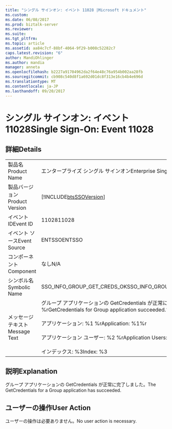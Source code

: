 ```yaml
---
title: "シングル サインオン: イベント 11028 |Microsoft ドキュメント"
ms.custom: 
ms.date: 06/08/2017
ms.prod: biztalk-server
ms.reviewer: 
ms.suite: 
ms.tgt_pltfrm: 
ms.topic: article
ms.assetid: aa84c7cf-88bf-4064-9f29-b008c52282c7
caps.latest.revision: "6"
author: MandiOhlinger
ms.author: mandia
manager: anneta
ms.openlocfilehash: b2227a91704962da2f64e48c76a954b002aa28fb
ms.sourcegitcommit: cb908c540d8f1a692d01dc8f313e16cb4b4e696d
ms.translationtype: MT
ms.contentlocale: ja-JP
ms.lasthandoff: 09/20/2017
---
```

# <a name="single-sign-on-event-11028"></a><span data-ttu-id="92e71-102">シングル サインオン: イベント 11028</span><span class="sxs-lookup"><span data-stu-id="92e71-102">Single Sign-On: Event 11028</span></span>
## <a name="details"></a><span data-ttu-id="92e71-103">詳細</span><span class="sxs-lookup"><span data-stu-id="92e71-103">Details</span></span>  
  
|||  
|-|-|  
|<span data-ttu-id="92e71-104">製品名</span><span class="sxs-lookup"><span data-stu-id="92e71-104">Product Name</span></span>|<span data-ttu-id="92e71-105">エンタープライズ シングル サインオン</span><span class="sxs-lookup"><span data-stu-id="92e71-105">Enterprise Single Sign-On</span></span>|  
|<span data-ttu-id="92e71-106">製品バージョン</span><span class="sxs-lookup"><span data-stu-id="92e71-106">Product Version</span></span>|[!INCLUDE[btsSSOVersion](../includes/btsssoversion-md.md)]|  
|<span data-ttu-id="92e71-107">イベント ID</span><span class="sxs-lookup"><span data-stu-id="92e71-107">Event ID</span></span>|<span data-ttu-id="92e71-108">11028</span><span class="sxs-lookup"><span data-stu-id="92e71-108">11028</span></span>|  
|<span data-ttu-id="92e71-109">イベント ソース</span><span class="sxs-lookup"><span data-stu-id="92e71-109">Event Source</span></span>|<span data-ttu-id="92e71-110">ENTSSO</span><span class="sxs-lookup"><span data-stu-id="92e71-110">ENTSSO</span></span>|  
|<span data-ttu-id="92e71-111">コンポーネント</span><span class="sxs-lookup"><span data-stu-id="92e71-111">Component</span></span>|<span data-ttu-id="92e71-112">なし</span><span class="sxs-lookup"><span data-stu-id="92e71-112">N/A</span></span>|  
|<span data-ttu-id="92e71-113">シンボル名</span><span class="sxs-lookup"><span data-stu-id="92e71-113">Symbolic Name</span></span>|<span data-ttu-id="92e71-114">SSO_INFO_GROUP_GET_CREDS_OK</span><span class="sxs-lookup"><span data-stu-id="92e71-114">SSO_INFO_GROUP_GET_CREDS_OK</span></span>|  
|<span data-ttu-id="92e71-115">メッセージ テキスト</span><span class="sxs-lookup"><span data-stu-id="92e71-115">Message Text</span></span>|<span data-ttu-id="92e71-116">グループ アプリケーションの GetCredentials が正常に完了しました。%r</span><span class="sxs-lookup"><span data-stu-id="92e71-116">GetCredentials for Group application succeeded.%r</span></span><br /><br /> <span data-ttu-id="92e71-117">アプリケーション: %1 %r</span><span class="sxs-lookup"><span data-stu-id="92e71-117">Application: %1%r</span></span><br /><br /> <span data-ttu-id="92e71-118">アプリケーション ユーザー: %2 %r</span><span class="sxs-lookup"><span data-stu-id="92e71-118">Application Users: %2%r</span></span><br /><br /> <span data-ttu-id="92e71-119">インデックス: %3</span><span class="sxs-lookup"><span data-stu-id="92e71-119">Index: %3</span></span>|  
  
## <a name="explanation"></a><span data-ttu-id="92e71-120">説明</span><span class="sxs-lookup"><span data-stu-id="92e71-120">Explanation</span></span>  
 <span data-ttu-id="92e71-121">グループ アプリケーションの GetCredentials が正常に完了しました。</span><span class="sxs-lookup"><span data-stu-id="92e71-121">The GetCredentials for a Group application has succeeded.</span></span>  
  
## <a name="user-action"></a><span data-ttu-id="92e71-122">ユーザーの操作</span><span class="sxs-lookup"><span data-stu-id="92e71-122">User Action</span></span>  
 <span data-ttu-id="92e71-123">ユーザーの操作は必要ありません。</span><span class="sxs-lookup"><span data-stu-id="92e71-123">No user action is necessary.</span></span>